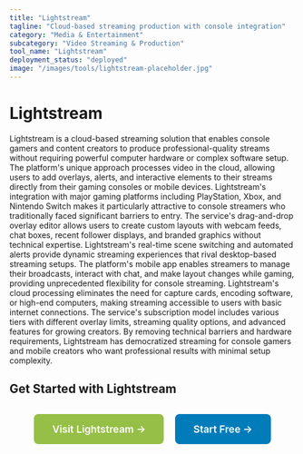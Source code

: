 ```yaml
---
title: "Lightstream"
tagline: "Cloud-based streaming production with console integration"
category: "Media & Entertainment"
subcategory: "Video Streaming & Production"
tool_name: "Lightstream"
deployment_status: "deployed"
image: "/images/tools/lightstream-placeholder.jpg"
---
```


# Lightstream

Lightstream is a cloud-based streaming solution that enables console gamers and content creators to produce professional-quality streams without requiring powerful computer hardware or complex software setup. The platform's unique approach processes video in the cloud, allowing users to add overlays, alerts, and interactive elements to their streams directly from their gaming consoles or mobile devices. Lightstream's integration with major gaming platforms including PlayStation, Xbox, and Nintendo Switch makes it particularly attractive to console streamers who traditionally faced significant barriers to entry. The service's drag-and-drop overlay editor allows users to create custom layouts with webcam feeds, chat boxes, recent follower displays, and branded graphics without technical expertise. Lightstream's real-time scene switching and automated alerts provide dynamic streaming experiences that rival desktop-based streaming setups. The platform's mobile app enables streamers to manage their broadcasts, interact with chat, and make layout changes while gaming, providing unprecedented flexibility for console streaming. Lightstream's cloud processing eliminates the need for capture cards, encoding software, or high-end computers, making streaming accessible to users with basic internet connections. The service's subscription model includes various tiers with different overlay limits, streaming quality options, and advanced features for growing creators. By removing technical barriers and hardware requirements, Lightstream has democratized streaming for console gamers and mobile creators who want professional results with minimal setup complexity.

## Get Started with Lightstream

<div style="text-align: center; margin: 2rem 0;">
  <a href="https://golightstream.com" target="_blank" rel="noopener noreferrer" style="display: inline-block; background: #96BF47; color: white; padding: 1rem 2rem; text-decoration: none; border-radius: 8px; font-weight: 600; font-size: 1.1rem; margin-right: 1rem;">Visit Lightstream →</a>
  <a href="https://golightstream.com/signup" target="_blank" rel="noopener noreferrer" style="display: inline-block; background: #007cba; color: white; padding: 1rem 2rem; text-decoration: none; border-radius: 8px; font-weight: 600; font-size: 1.1rem;">Start Free →</a>
</div>
